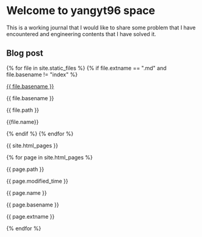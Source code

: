 # Welcome to yangyt96 space

This is a working journal that I would like to share some problem that I have encountered and engineering contents that I have solved it.

## Blog post
{% for file in site.static_files %}
{% if file.extname == ".md" and file.basename != "index" %}

[{{ file.basename }}]({{site.baseurl}}{{file.path}})

{{ file.basename }}

{{ file.path }}

{{file.name}}


{% endif %}
{% endfor %}


{{ site.html_pages }}

{% for page in site.html_pages %}

{{ page.path }}

{{ page.modified_time }}

{{ page.name }}

{{ page.basename }}

{{ page.extname }}

{% endfor %}